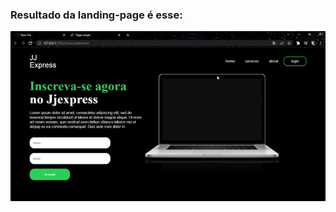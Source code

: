 ### Resultado da landing-page é esse:


<img src="/img/Page simple - Google Chrome 2022-02-24 14-53-46.gif" alt="">
